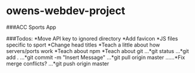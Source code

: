 # owens-webdev-project

###ACC Sports App

###Todos:
*Move API key to ignored directory
*Add favicon
*JS files specific to sport
*Change head titles
*Teach a little about how servers/ports work
*Teach about npm
*Teach about git
...*git status
...*git add .
...*git commit -m "Insert Message"
...*git pull origin master
......*Fix merge conflicts?
...*git push origin master
